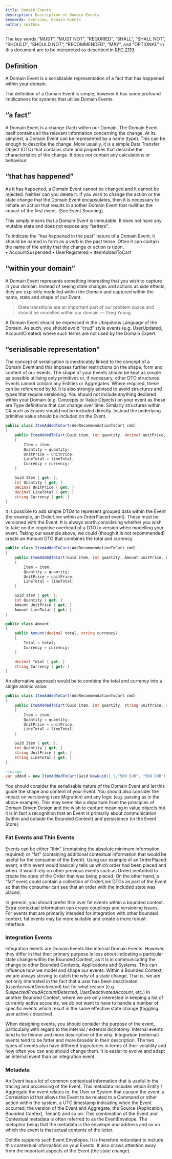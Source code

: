 ```yaml
---
title: Domain Events
description: Description of Domain Events
keywords: Overview, Domain Events
author: smithmx
---
```

The key words “MUST”, “MUST NOT”, “REQUIRED”, “SHALL”, “SHALL NOT”, “SHOULD”, “SHOULD NOT”,
“RECOMMENDED”, “MAY”, and “OPTIONAL” in this document are to be interpreted as described in
[RFC 2119](https://tools.ietf.org/html/rfc2119).

## Definition

A Domain Event is a serializable representation of a fact that has happened within your domain.

The definition of a Domain Event is simple, however it has some profound implications for systems that utilise Domain Events.

## “a fact”

A Domain Event is a change (fact) within our Domain.  The Domain Event itself contains all the relevant information concerning the change. At its simplest, a Domain Event can be represented by a name (type).  This can be enough to describe the change.  More usually, it is a simple Data Transfer Object (DTO) that contains state and properties that describe the characteristics of the change.  It does not contain any calculations or behaviour.

## “that has happened” 

As it has happened, a Domain Event cannot be changed and it cannot be rejected.  Neither can you delete it.  If you wish to change the action or the state change that the Domain Event encapsulates, then it is necessary to initiate an action that results in another Domain Event that nullifies the impact of the first event.  (See Event Sourcing).

This simply means that a Domain Event is immutable.  It does not have any mutable state and does not expose any “setters”.  

To indicate the “has happened in the past” nature of a Domain Event, it should be named in form as a verb in the past tense.  Often it can contain the name of the entity that the change or action is upon.  
	•	AccountSuspended
	•	UserRegistered
	•	ItemAddedToCart

## “within your domain”

A Domain Event represents something interesting that you wish to capture in your domain.  Instead of seeing state changes and actions as side effects, they are explicitly modelled within the Domain and captured within the name, state and shape of our Event.

> State transitions are an important part of our problem space and should be modelled within our domain — Greg Young

A Domain Event should be expressed in the Ubiquitous Language of the Domain.  As such, you should avoid “crud” style events (e.g. UserUpdated, AccountCreated) where such terms are not used by the Domain Expert.


## “serialisable representation”

The concept of serialisation is inextricably linked to the concept of a Domain Event and this imposes further restrictions on the shape, form and content of our events.  The shape of your Events should be kept as simple as possible utilising only primitives or, if necessary, other DTO structures.  Events cannot contain any Entities or Aggregates.  Where required, these can be referenced by Id.  It is also strongly advised to avoid structures and types that require versioning.  You should not include anything declared within your Domain (e.g. Concepts or Value Objects) on your event as these are Type definitions that can change over time.  Similarly structures within C# such as Enums should not be included directly.  Instead the underlying primitive value should be included on the Event.  

```csharp
public class ItemAddedToCart(AddRecommendationToCart cmd)
{
	public ItemAddedToCart(Guid item, int quantity, decimal unitPrice, decimal lineTotal, string currency)
	{
		Item = item;
		Quantity = quantity;
		UnitPrice = unitPrice;
		LineTotal = lineTotal;
		Currency = currency;
	}

	Guid Item { get; };
	int Quantity { get; }
	decimal UnitPrice { get; }
	decimal LineTotal { get; }
	string Currency { get; }
}
```

It is possible to add simple DTOs to represent grouped data within the Event (for example, an OrderLine within an OrderPlaced event).  These must be versioned with the Event.  It is always worth considering whether you wish to take on the cognitive overhead of a DTO to version when modelling your event.  Taking our example above, we could (though it is not recommended) create an Amount DTO that combines the total and currency.

```csharp
public class ItemAddedToCart(AddRecommendationToCart cmd)
{
	public ItemAddedToCart(Guid item, int quantity, Amount unitPrice, Amount lineTotal)
	{
		Item = item;
		Quantity = quantity;
		UnitPrice = unitPrice;
		LineTotal = lineTotal;
	}

	Guid Item { get; };
	int Quantity { get; }
	Amount UnitPrice { get; }
	Amount LineTotal { get; }
}

public class Amount 
{
	public Amount(decimal total, string currency)
	{
		Total = total;
		Currency = currency;
	}

	decimal Total { get; }
	string Currency { get; }
}
```

An alternative approach would be to combine the total and currency into a single atomic value:

```csharp
public class ItemAddedToCart(AddRecommendationToCart cmd)
{
	public ItemAddedToCart(Guid item, int quantity, string unitPrice, string lineTotal)
	{
		Item = item;
		Quantity = quantity;
		UnitPrice = unitPrice;
		LineTotal = lineTotal;
	}

	Guid Item { get; };
	int Quantity { get; }
	string UnitPrice { get; }
	string LineTotal { get; }
}

//usage
var added = new ItemAddedToCart(Guid.NewGuid(),1,"500 EUR", "500 EUR")

```

You should consider the serialisable nature of the Domain Event and let this guide the shape and content of your Event.  You should also consider the impact on versioning (see Migration) and any logic (e.g. parsing as in the above example).  This may seem like a departure from the principles of Domain Driven Design and the wish to capture meaning in value objects but it is in fact a recognition that an Event is primarily about communication (within and outside the Bounded Context) and persistence (in the Event Store).


### Fat Events and Thin Events

Events can be either “thin” (containing the absolute minimum information required) or “fat” (containing additional contextual information that would be useful for the consumer of the Event).  Using our example of an OrderPlaced event, a thin event would basically tells us which order had been placed and when.  It would rely on other previous events such as OrderLineAdded to create the state of the Order that was being placed.  On the other hand, a “fat” event could contain a collection of OrderLine DTOs as part of the Event so that the consumer can see that an order with the included state was placed.

In general, you should prefer thin over fat events within a bounded context.  Extra contextual information can create couplings and versioning issues.  For events that are primarily intended for integration with other bounded context, fat events may be more suitable and create a more robust interface.

### Integration Events

Integration events are Domain Events like internal Domain Events.  However, they differ in that their primary purpose is less about indicating a particular state change within the Bounded Context, as it is in communicating the change to other Bounded Contexts, Applications and Systems.  This can influence how we model and shape our events.  Within a Bounded Context, we are always striving to catch the *why* of a state change. That is, we are not only interested in the fact that a user has been deactivated (*UserAccountDeactivated*) but for what reason (e.g. *SuspectedFraudAccountDetected*, *UserDeactivatedAccount*, etc.)  In another Bounded Context, where we are only interested in keeping a list of currently active accounts, we do not want to have to handle a number of specific events which result in the same effective state change (toggling user active / deactive).

When designing events, you should consider the purpose of the event, particularly with regard to the internal / external dichotomy.  Internal events tend to be thinner and more descriptive of the why.  Integration (external) events tend to be fatter and more broader in their description. The two types of events also have different trajectories in terms of their volatility and how often you can and should change them.  It is easier to evolve and adapt an internal event than an integration event.

### Metadata

An Event has a lot of common contextual information that is useful in the tracing and processing of the Event.  This metadata includes which Entity / Aggregate the event relates to, the User or System that caused the event, a Correlation id that allows the Event to be related to a Command or other action within the system, a UTC timestamp indicating when the Event occurred, the version of the Event and Aggregate, the Source (Application, Bounded Context, Tenant) and so on.  This combination of the Event and Contextual metadata is often referred to as the EventEnvelope.  The metaphor being that the metadata is the envelope and address and so on which the event is that actual contents of the letter.

Dolittle supports such Event Envelopes.  It is therefore redundant to include this contextual information on your Events.  It also draws attention away from the important aspects of the Event (the state change).





